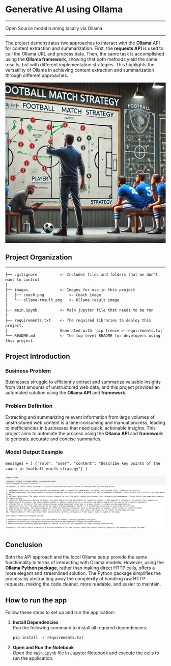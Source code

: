 # Generative AI using Ollama
***
Open Source model running locally via Ollama

***
The project demonstrates two approaches to interact with the **Ollama** API for content extraction and summarization. First, the **requests API** is used to call the Ollama URL and process data. Then, the same task is accomplished using the **Ollama framework**, showing that both methods yield the same results, but with different implementation strategies. This highlights the versatility of Ollama in achieving content extraction and summarization through different approaches.

![Coach](https://github.com/MihranD/Ollama-GenAI/blob/main/images/coach.png)

## Project Organization
----------------------------------------------------------------------------------------------
    ├── .gitignore          <- Includes files and folders that we don't want to control
    |
    ├── images              <- Images for use in this project
    │   ├── coach.png           <- Coach image
    │   └── ollama-result.png   <- Ollama result image
    |
    ├── main.ipynb          <- Main jupyter file that needs to be run
    |
    ├── requirements.txt    <- The required libraries to deploy this project. 
    |                       Generated with `pip freeze > requirements.txt`
    └── README.md           <- The top-level README for developers using this project.

## Project Introduction

### Business Problem

Businesses struggle to efficiently extract and summarize valuable insights from vast amounts of unstructured web data, and this project provides an automated solution using the **Ollama API** and **framework**.

### Problem Definition

Extracting and summarizing relevant information from large volumes of unstructured web content is a time-consuming and manual process, leading to inefficiencies in businesses that need quick, actionable insights. This project aims to automate the process using the **Ollama API** and **framework** to generate accurate and concise summaries.

### Model Output Example

`messages = [
    {"role": "user", "content": "Describe key points of the coach in football macth strategy"}
]`

![Ollama result](https://github.com/MihranD/Ollama-GenAI/blob/main/images/ollama-result.png)

## Conclusion

Both the API approach and the local Ollama setup provide the same functionality in terms of interacting with Ollama models. However, using the **Ollama Python package**, rather than making direct HTTP calls, offers a more elegant and streamlined solution. The Python package simplifies the process by abstracting away the complexity of handling raw HTTP requests, making the code cleaner, more readable, and easier to maintain.

## How to run the app

Follow these steps to set up and run the application:

1. **Install Dependencies**  
   Run the following command to install all required dependencies:  
   ```bash
   pip install -r requirements.txt
   ```

2. **Open and Run the Notebook**  
   Open the `main.ipynb` file in Jupyter Notebook and execute the cells to run the application.
